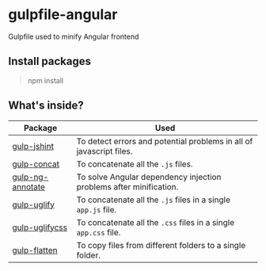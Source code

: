 # gulpfile-angular
Gulpfile used to minify Angular frontend

## Install packages
> npm install

## What's inside?
| Package      	        | Used                                                                |
| ----------------------|---------------------------------------------------------------------|
| [gulp-jshint][1]      | To detect errors and potential problems in all of javascript files. |
| [gulp-concat][2]      | To concatenate all the `.js` files.                                 |
| [gulp-ng-annotate][3] | To solve Angular dependency injection problems after minification.  |
| [gulp-uglify][4]      | To concatenate all the `.js` files in a single `app.js` file.       |
| [gulp-uglifycss][5]   | To concatenate all the `.css` files in a single `app.css` file.     |
| [gulp-flatten][6]     | To copy files from different folders to a single folder.            |

[1]:https://www.npmjs.com/package/gulp-jshint
[2]:https://www.npmjs.com/package/gulp-concat
[3]:https://www.npmjs.com/package/gulp-ng-annotate
[4]:https://www.npmjs.com/package/gulp-uglify
[5]:https://www.npmjs.com/package/gulp-uglifycss
[6]:https://www.npmjs.com/package/gulp-flatten
